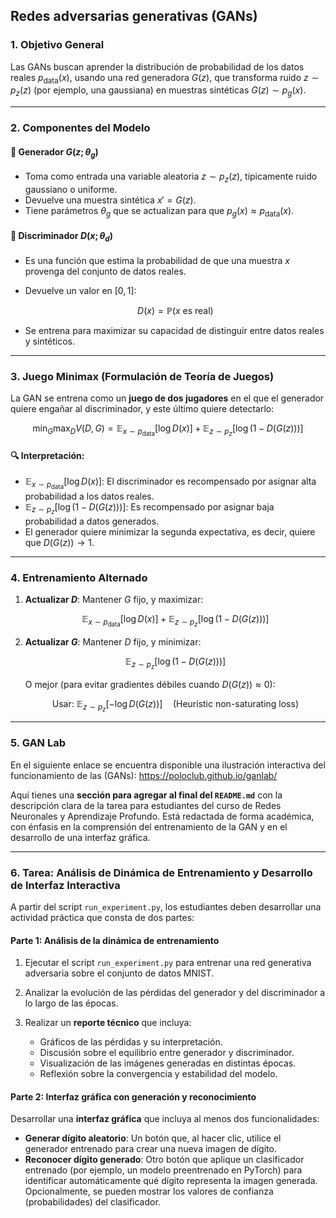 ## Redes adversarias generativas (GANs)

### 1. **Objetivo General**

Las GANs buscan aprender la distribución de probabilidad de los datos reales $p_{\text{data}}(x)$, usando una red generadora $G(z)$, que transforma ruido $z \sim p_z(z)$ (por ejemplo, una gaussiana) en muestras sintéticas $G(z) \sim p_g(x)$.

---

### 2. **Componentes del Modelo**

#### 🔹 Generador $G(z; \theta_g)$

* Toma como entrada una variable aleatoria $z \sim p_z(z)$, típicamente ruido gaussiano o uniforme.
* Devuelve una muestra sintética $x' = G(z)$.
* Tiene parámetros $\theta_g$ que se actualizan para que $p_g(x) \approx p_{\text{data}}(x)$.

#### 🔹 Discriminador $D(x; \theta_d)$

* Es una función que estima la probabilidad de que una muestra $x$ provenga del conjunto de datos reales.
* Devuelve un valor en $[0, 1]$:

  $$
  D(x) = \mathbb{P}(x \text{ es real})
  $$
* Se entrena para maximizar su capacidad de distinguir entre datos reales y sintéticos.

---

### 3. **Juego Minimax (Formulación de Teoría de Juegos)**

La GAN se entrena como un **juego de dos jugadores** en el que el generador quiere engañar al discriminador, y este último quiere detectarlo:

$$
\min_G \max_D V(D, G) = \mathbb{E}_{x \sim p_{\text{data}}}[\log D(x)] + \mathbb{E}_{z \sim p_z}[\log(1 - D(G(z)))]
$$

#### 🔍 Interpretación:

* $\mathbb{E}_{x \sim p_{\text{data}}}[\log D(x)]$: El discriminador es recompensado por asignar alta probabilidad a los datos reales.
* $\mathbb{E}_{z \sim p_z}[\log(1 - D(G(z)))]$: Es recompensado por asignar baja probabilidad a datos generados.
* El generador quiere minimizar la segunda expectativa, es decir, quiere que $D(G(z)) \to 1$.

---

### 4. **Entrenamiento Alternado**

1. **Actualizar $D$**:
   Mantener $G$ fijo, y maximizar:

   $$
   \mathbb{E}_{x \sim p_{\text{data}}}[\log D(x)] + \mathbb{E}_{z \sim p_z}[\log(1 - D(G(z)))]
   $$

2. **Actualizar $G$**:
   Mantener $D$ fijo, y minimizar:

   $$
   \mathbb{E}_{z \sim p_z}[\log(1 - D(G(z)))]
   $$

   O mejor (para evitar gradientes débiles cuando $D(G(z)) \approx 0$):

   $$
   \text{Usar: } \mathbb{E}_{z \sim p_z}[-\log D(G(z))] \quad \text{(Heuristic non-saturating loss)}
   $$

---

### 5. **GAN Lab**

En el siguiente enlace se encuentra disponible una ilustración interactiva del funcionamiento de las (GANs): https://poloclub.github.io/ganlab/

Aquí tienes una **sección para agregar al final del `README.md`** con la descripción clara de la tarea para estudiantes del curso de Redes Neuronales y Aprendizaje Profundo. Está redactada de forma académica, con énfasis en la comprensión del entrenamiento de la GAN y en el desarrollo de una interfaz gráfica.

---

### 6. **Tarea: Análisis de Dinámica de Entrenamiento y Desarrollo de Interfaz Interactiva**

A partir del script `run_experiment.py`, los estudiantes deben desarrollar una actividad práctica que consta de dos partes:

#### Parte 1: Análisis de la dinámica de entrenamiento

1. Ejecutar el script `run_experiment.py` para entrenar una red generativa adversaria sobre el conjunto de datos MNIST.
2. Analizar la evolución de las pérdidas del generador y del discriminador a lo largo de las épocas.
3. Realizar un **reporte técnico** que incluya:

   * Gráficos de las pérdidas y su interpretación.
   * Discusión sobre el equilibrio entre generador y discriminador.
   * Visualización de las imágenes generadas en distintas épocas.
   * Reflexión sobre la convergencia y estabilidad del modelo.

#### Parte 2: Interfaz gráfica con generación y reconocimiento

Desarrollar una **interfaz gráfica** que incluya al menos dos funcionalidades:

* **Generar dígito aleatorio**: Un botón que, al hacer clic, utilice el generador entrenado para crear una nueva imagen de dígito.
* **Reconocer dígito generado**: Otro botón que aplique un clasificador entrenado (por ejemplo, un modelo preentrenado en PyTorch) para identificar automáticamente qué dígito representa la imagen generada. Opcionalmente, se pueden mostrar los valores de confianza (probabilidades) del clasificador.